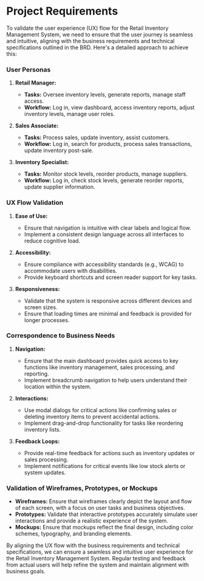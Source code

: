 # Project Requirements

To validate the user experience (UX) flow for the Retail Inventory Management System, we need to ensure that the user journey is seamless and intuitive, aligning with the business requirements and technical specifications outlined in the BRD. Here's a detailed approach to achieve this:

### User Personas

1. **Retail Manager:**
   - **Tasks:** Oversee inventory levels, generate reports, manage staff access.
   - **Workflow:** Log in, view dashboard, access inventory reports, adjust inventory levels, manage user roles.

2. **Sales Associate:**
   - **Tasks:** Process sales, update inventory, assist customers.
   - **Workflow:** Log in, search for products, process sales transactions, update inventory post-sale.

3. **Inventory Specialist:**
   - **Tasks:** Monitor stock levels, reorder products, manage suppliers.
   - **Workflow:** Log in, check stock levels, generate reorder reports, update supplier information.

### UX Flow Validation

1. **Ease of Use:**
   - Ensure that navigation is intuitive with clear labels and logical flow.
   - Implement a consistent design language across all interfaces to reduce cognitive load.

2. **Accessibility:**
   - Ensure compliance with accessibility standards (e.g., WCAG) to accommodate users with disabilities.
   - Provide keyboard shortcuts and screen reader support for key tasks.

3. **Responsiveness:**
   - Validate that the system is responsive across different devices and screen sizes.
   - Ensure that loading times are minimal and feedback is provided for longer processes.

### Correspondence to Business Needs

1. **Navigation:**
   - Ensure that the main dashboard provides quick access to key functions like inventory management, sales processing, and reporting.
   - Implement breadcrumb navigation to help users understand their location within the system.

2. **Interactions:**
   - Use modal dialogs for critical actions like confirming sales or deleting inventory items to prevent accidental actions.
   - Implement drag-and-drop functionality for tasks like reordering inventory lists.

3. **Feedback Loops:**
   - Provide real-time feedback for actions such as inventory updates or sales processing.
   - Implement notifications for critical events like low stock alerts or system updates.

### Validation of Wireframes, Prototypes, or Mockups

- **Wireframes:** Ensure that wireframes clearly depict the layout and flow of each screen, with a focus on user tasks and business objectives.
- **Prototypes:** Validate that interactive prototypes accurately simulate user interactions and provide a realistic experience of the system.
- **Mockups:** Ensure that mockups reflect the final design, including color schemes, typography, and branding elements.

By aligning the UX flow with the business requirements and technical specifications, we can ensure a seamless and intuitive user experience for the Retail Inventory Management System. Regular testing and feedback from actual users will help refine the system and maintain alignment with business goals.